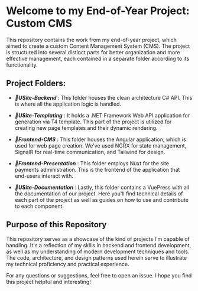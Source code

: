 # Welcome to my End-of-Year Project: Custom CMS
This repository contains the work from my end-of-year project, which aimed to create a custom Content Management System (CMS). The project is structured into several distinct parts for better organization and more effective management, each contained in a separate folder according to its functionality.

## Project Folders:
- ***📁USite-Backend*** : This folder houses the clean architecture C# API. This is where all the application logic is handled.

- ***📁USite-Templating*** : It holds a .NET Framework Web API application for generation via T4 template. This part of the project is utilized for creating new page templates and their dynamic rendering.

- ***📁Frontend-CMS*** : This folder houses the Angular application, which is used for web page creation. We've used NGRX for state management, SignalR for real-time communication, and Tailwind for design.

- ***📁Frontend-Presentation*** : This folder employs Nuxt for the site payments administration. This is the frontend of the application that end-users interact with.

- ***📁USite-Documentation*** : Lastly, this folder contains a VuePress with all the documentation of our project. Here you'll find technical details of each part of the project as well as guides on how to use and contribute to each component.

## Purpose of this Repository
This repository serves as a showcase of the kind of projects I'm capable of handling. It's a reflection of my skills in backend and frontend development, as well as my understanding of modern development techniques and tools. The code, architecture, and design patterns used herein serve to illustrate my technical proficiency and practical experience.

For any questions or suggestions, feel free to open an issue. I hope you find this project helpful and interesting!
